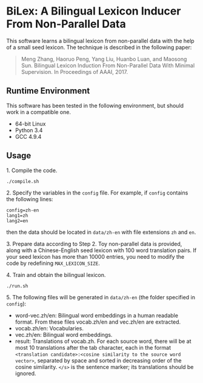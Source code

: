 # BiLex: A Bilingual Lexicon Inducer From Non-Parallel Data #

This software learns a bilingual lexicon from non-parallel data with the help of a small seed lexicon. The technique is described in the following paper:

> Meng Zhang, Haoruo Peng, Yang Liu, Huanbo Luan, and Maosong Sun. Bilingual Lexicon Induction From Non-Parallel Data With Minimal Supervision. In Proceedings of AAAI, 2017.

## Runtime Environment ##

This software has been tested in the following environment, but should work in a compatible one.

- 64-bit Linux
- Python 3.4
- GCC 4.9.4

## Usage ##

1\. Compile the code.

`./compile.sh`

2\. Specify the variables in the `config` file. For example, if `config` contains the following lines:

	config=zh-en
	lang1=zh
	lang2=en

then the data should be located in `data/zh-en` with file extensions `zh` and `en`.

3\. Prepare data according to Step 2. Toy non-parallel data is provided, along with a Chinese-English seed lexicon with 100 word translation pairs. If your seed lexicon has more than 10000 entries, you need to modify the code by redefining `MAX_LEXICON_SIZE`.

4\. Train and obtain the bilingual lexicon.

`./run.sh`

5\. The following files will be generated in `data/zh-en` (the folder specified in `config`):

- word-vec.zh/en: Bilingual word embeddings in a human readable format. From these files vocab.zh/en and vec.zh/en are extracted.
- vocab.zh/en: Vocabularies.
- vec.zh/en: Bilingual word embeddings.
- result: Translations of vocab.zh. For each source word, there will be at most 10 translations after the tab character, each in the format `<translation candidate>:<cosine similarity to the source word vector>`, separated by space and sorted in decreasing order of the cosine similarity. `</s>` is the sentence marker; its translations should be ignored.
